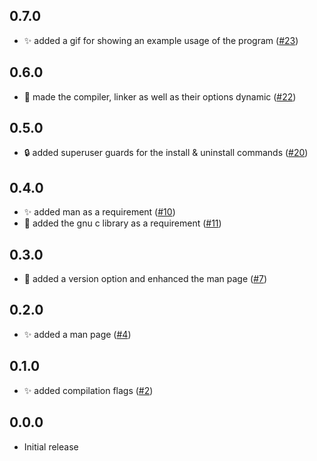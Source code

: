 ## 0.7.0

- :sparkles: added a gif for showing an example usage of the program ([#23](https://github.com/aminnairi/collatz/pull/23))

## 0.6.0

- :wrench: made the compiler, linker as well as their options dynamic ([#22](https://github.com/aminnairi/collatz/pull/22))

## 0.5.0

- :lock: added superuser guards for the install & uninstall commands ([#20](https://github.com/aminnairi/collatz/pull/20)) 

## 0.4.0

- :sparkles: added man as a requirement ([#10](https://github.com/aminnairi/collatz/pull/10))
- :memo: added the gnu c library as a requirement ([#11](https://github.com/aminnairi/collatz/pull/11)) 

## 0.3.0

- :bookmark: added a version option and enhanced the man page ([#7](https://github.com/aminnairi/collatz/pull/7))

## 0.2.0

- :sparkles: added a man page ([#4](https://github.com/aminnairi/collatz/pull/4))

## 0.1.0

- :sparkles: added compilation flags ([#2](https://github.com/aminnairi/collatz/pull/2)) 

## 0.0.0

- Initial release
